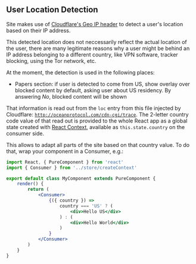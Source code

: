 ## User Location Detection

Site makes use of [Cloudflare's Geo IP header](https://support.cloudflare.com/hc/en-us/articles/200168236-What-does-Cloudflare-IP-Geolocation-do-) to detect a user's location based on their IP address. 

This detected location does not neccessarily reflect the actual location of the user, there are many legitimate reasons why a user might be behind an IP address belonging to a different country, like VPN software, tracker blocking, using the Tor network, etc.

At the moment, the detection is used in the following places:

-   Papers section: if user is detected to come from US, show overlay over blocked content by default, asking user about US residency. By answering _No_, blocked content will be shown

That information is read out from the `loc` entry from this file injected by Cloudflare: [`http://oceanprotocol.com/cdn-cgi/trace`](http://oceanprotocol.com/cdn-cgi/trace). The 2-letter country code value of that read out is provided to the whole React app as a global state created with [React Context](https://reactjs.org/docs/context.html), available as `this.state.country` on the consumer side.

This allows to adapt all parts of the site based on that country value. To do that, wrap your component in a Consumer, e.g.:

```jsx
import React, { PureComponent } from 'react'
import { Consumer } from '../store/createContext'

export default class MyComponent extends PureComponent {
    render() {
        return (
            <Consumer>
                {({ country }) =>
                    country === 'US' ? (
                        <div>Hello US</div>
                    ) : (
                        <div>Hello World</div>
                    )
                }
            </Consumer>
        )
    }
}
```
